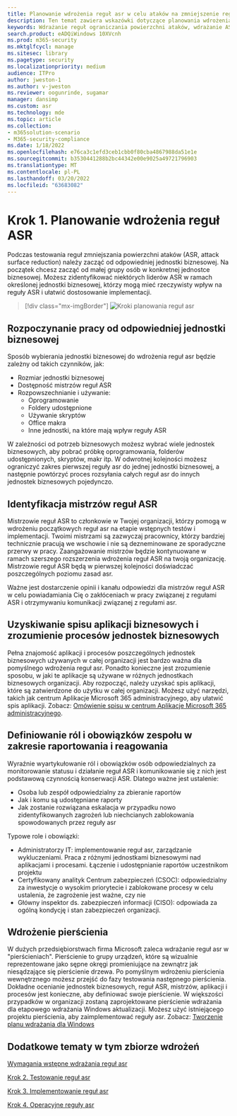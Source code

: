 ```yaml
---
title: Planowanie wdrożenia reguł asr w celu ataków na zmniejszenie reguł wdrażania
description: Ten temat zawiera wskazówki dotyczące planowania wdrożenia reguł zmniejszenia powierzchni ataków (ASR).
keywords: Wdrażanie reguł ograniczania powierzchni ataków, wdrażanie ASR, włączanie reguł asr, konfigurowanie funkcji asr, systemu ochrony przed nieuprawnianiem hosta, reguł ochrony, reguł ochrony przed wykorzystywaniem luk, ochrony przed wykorzystywaniem, regułami wykorzystania luk, regułami zapobiegania powstawaniu przed wirusami, program Microsoft Defender for Endpoint, konfigurowanie reguł asr
search.product: eADQiWindows 10XVcnh
ms.prod: m365-security
ms.mktglfcycl: manage
ms.sitesec: library
ms.pagetype: security
ms.localizationpriority: medium
audience: ITPro
author: jweston-1
ms.author: v-jweston
ms.reviewer: oogunrinde, sugamar
manager: dansimp
ms.custom: asr
ms.technology: mde
ms.topic: article
ms.collection:
- m365solution-scenario
- M365-security-compliance
ms.date: 1/18/2022
ms.openlocfilehash: e76ca3c1efd3ceb1cbb0f80cba4867988da51e1e
ms.sourcegitcommit: b3530441288b2bc44342e00e9025a49721796903
ms.translationtype: MT
ms.contentlocale: pl-PL
ms.lasthandoff: 03/20/2022
ms.locfileid: "63683082"
---
```

# <a name="step-1-plan-asr-rules-deployment"></a>Krok 1. Planowanie wdrożenia reguł ASR

Podczas testowania reguł zmniejszania powierzchni ataków (ASR, attack surface reduction) należy zacząć od odpowiedniej jednostki biznesowej. Na początek chcesz zacząć od małej grupy osób w konkretnej jednostce biznesowej. Możesz zidentyfikować niektórych liderów ASR w ramach określonej jednostki biznesowej, którzy mogą mieć rzeczywisty wpływ na reguły ASR i ułatwić dostosowanie implementacji.

> [!div class="mx-imgBorder"]
> ![Kroki planowania reguł asr](images/asr-rules-planning-steps.png)

## <a name="start-with-the-right-business-unit"></a>Rozpoczynanie pracy od odpowiedniej jednostki biznesowej

Sposób wybierania jednostki biznesowej do wdrożenia reguł asr będzie zależny od takich czynników, jak:

- Rozmiar jednostki biznesowej
- Dostępność mistrzów reguł ASR  
- Rozpowszechnianie i używanie:
  - Oprogramowanie
  - Foldery udostępnione
  - Używanie skryptów
  - Office makra
  - Inne jednostki, na które mają wpływ reguły ASR

W zależności od potrzeb biznesowych możesz wybrać wiele jednostek biznesowych, aby pobrać próbkę oprogramowania, folderów udostępnionych, skryptów, makr itp. W odwrotnej kolejności możesz ograniczyć zakres pierwszej reguły asr do jednej jednostki biznesowej, a następnie powtórzyć proces rozsyłania całych reguł asr do innych jednostek biznesowych pojedynczo.

## <a name="identify-asr--rules-champions"></a>Identyfikacja mistrzów reguł ASR

Mistrzowie reguł ASR to członkowie w Twojej organizacji, którzy pomogą w wdrożeniu początkowych reguł asr na etapie wstępnych testów i implementacji. Twoimi mistrzami są zazwyczaj pracownicy, którzy bardziej technicznie pracują we wschowie i nie są dezneminowane ze sporadyczne przerwy w pracy. Zaangażowanie mistrzów będzie kontynuowane w ramach szerszego rozszerzenia wdrożenia reguł ASR na twoją organizację. Mistrzowie reguł ASR będą w pierwszej kolejności doświadczać poszczególnych poziomu zasad asr.

Ważne jest dostarczenie opinii i kanału odpowiedzi dla mistrzów reguł ASR w celu powiadamiania Cię o zakłóceniach w pracy związanej z regułami ASR i otrzymywaniu komunikacji związanej z regułami asr.

## <a name="get-inventory-of-line-of-business-apps-and-understand-the-business-unit-processes"></a>Uzyskiwanie spisu aplikacji biznesowych i zrozumienie procesów jednostek biznesowych

Pełna znajomość aplikacji i procesów poszczególnych jednostek biznesowych używanych w całej organizacji jest bardzo ważna dla pomyślnego wdrożenia reguł asr. Ponadto konieczne jest zrozumienie sposobu, w jaki te aplikacje są używane w różnych jednostkach biznesowych organizacji.
Aby rozpocząć, należy uzyskać spis aplikacji, które są zatwierdzone do użytku w całej organizacji. Możesz użyć narzędzi, takich jak centrum Aplikacje Microsoft 365 administracyjnego, aby ułatwić spis aplikacji. Zobacz: [Omówienie spisu w centrum Aplikacje Microsoft 365 administracyjnego](/deployoffice/admincenter/inventory).

## <a name="define-reporting-and-response-team-roles-and-responsibilities"></a>Definiowanie ról i obowiązków zespołu w zakresie raportowania i reagowania

Wyraźnie wyartykułowanie ról i obowiązków osób odpowiedzialnych za monitorowanie statusu i działanie reguł ASR i komunikowanie się z nich jest podstawową czynnością konserwacji ASR. Dlatego ważne jest ustalenie:

- Osoba lub zespół odpowiedzialny za zbieranie raportów
- Jak i komu są udostępniane raporty
- Jak zostanie rozwiązana eskalacja w przypadku nowo zidentyfikowanych zagrożeń lub niechcianych zablokowania spowodowanych przez reguły asr

Typowe role i obowiązki:

- Administratorzy IT: implementowanie reguł asr, zarządzanie wykluczeniami. Praca z różnymi jednostkami biznesowymi nad aplikacjami i procesami. Łączenie i udostępnianie raportów uczestnikom projektu
- Certyfikowany analityk Centrum zabezpieczeń (CSOC): odpowiedzialny za inwestycje o wysokim priorytecie i zablokowane procesy w celu ustalenia, że zagrożenie jest ważne, czy nie
- Główny inspektor ds. zabezpieczeń informacji (CISO): odpowiada za ogólną kondycję i stan zabezpieczeń organizacji.

## <a name="ring-deployment"></a>Wdrożenie pierścienia

W dużych przedsiębiorstwach firma Microsoft zaleca wdrażanie reguł asr w "pierścieniach". Pierścienie to grupy urządzeń, które są wizualnie reprezentowane jako sępne okręgi promieniujące na zewnątrz jak niesądzające się pierścienie drzewa. Po pomyślnym wdrożeniu pierścienia wewnętrznego możesz przejść do fazy testowania następnego pierścienia. Dokładne ocenianie jednostek biznesowych, reguł ASR, mistrzów, aplikacji i procesów jest konieczne, aby definiować swoje pierścienie.
W większości przypadków w organizacji zostaną zaprojektowane pierścienie wdrażania dla etapowego wdrażania Windows aktualizacji. Możesz użyć istniejącego projektu pierścienia, aby zaimplementować reguły asr.
Zobacz: [Tworzenie planu wdrażania dla Windows](/windows/deployment/update/create-deployment-plan)

## <a name="additional-topics-in-this-deployment-collection"></a>Dodatkowe tematy w tym zbiorze wdrożeń

[Wymagania wstępne wdrażania reguł asr](attack-surface-reduction-rules-deployment.md)

[Krok 2. Testowanie reguł asr](attack-surface-reduction-rules-deployment-test.md)

[Krok 3. Implementowanie reguł asr](attack-surface-reduction-rules-deployment-implement.md)

[Krok 4. Operacyjne reguły asr](attack-surface-reduction-rules-deployment-operationalize.md)

